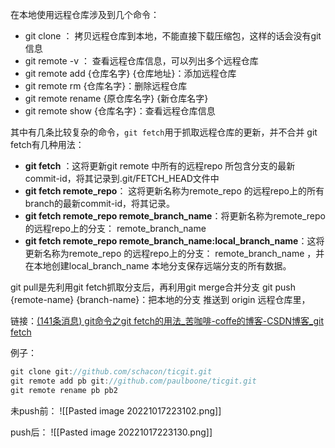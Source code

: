
在本地使用远程仓库涉及到几个命令：
- git clone ： 拷贝远程仓库到本地，不能直接下载压缩包，这样的话会没有git信息
- git remote -v ： 查看远程仓库信息，可以列出多个远程仓库
- git remote add {仓库名字} {仓库地址}：添加远程仓库
- git remote rm {仓库名字}：删除远程仓库
- git remote rename {原仓库名字} {新仓库名字}
- git remote show {仓库名字}：查看远程仓库信息

其中有几条比较复杂的命令，`git fetch`用于抓取远程仓库的更新，并不合并
git fetch有几种用法：
- **git fetch** ：这将更新git remote 中所有的远程repo 所包含分支的最新commit-id，将其记录到.git/FETCH_HEAD文件中
- **git fetch remote_repo**： 这将更新名称为remote_repo 的远程repo上的所有branch的最新commit-id，将其记录。
- **git fetch remote_repo remote_branch_name**：将更新名称为remote_repo 的远程repo上的分支： remote_branch_name
- **git fetch remote_repo remote_branch_name:local_branch_name**：这将更新名称为remote_repo 的远程repo上的分支： remote_branch_name ，并在本地创建local_branch_name 本地分支保存远端分支的所有数据。

git pull是先利用git fetch抓取分支后，再利用git merge合并分支
git push {remote-name} {branch-name}：把本地的分支 推送到 origin 远程仓库里，

链接：[(141条消息) git命令之git fetch的用法_苦咖啡-coffe的博客-CSDN博客_git fetch](https://blog.csdn.net/QH_JAVA/article/details/77969010)


例子：
```cpp
git clone git://github.com/schacon/ticgit.git
git remote add pb git://github.com/paulboone/ticgit.git
git remote rename pb pb2
```


未push前：
![[Pasted image 20221017223102.png]]

push后：
![[Pasted image 20221017223130.png]]